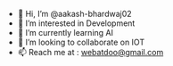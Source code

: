 - 👋 Hi, I’m @aakash-bhardwaj02
- 👀 I’m interested in Development
- 🌱 I’m currently learning AI
- 💞️ I’m looking to collaborate on IOT
- 📫 Reach me at : webatdoo@gmail.com


<!---
aakash-bhardwaj02/aakash-bhardwaj02 is a ✨ special ✨ repository because its `README.md` (this file) appears on your GitHub profile.
You can click the Preview link to take a look at your changes.
--->
